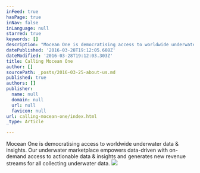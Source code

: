 ```yaml
---
inFeed: true
hasPage: true
inNav: false
inLanguage: null
starred: true
keywords: []
description: "Mocean One is democratising access to worldwide underwater data & insights.\_"
datePublished: '2016-03-28T19:12:05.608Z'
dateModified: '2016-03-28T19:12:03.303Z'
title: Calling Mocean One
author: []
sourcePath: _posts/2016-03-25-about-us.md
published: true
authors: []
publisher:
  name: null
  domain: null
  url: null
  favicon: null
url: calling-mocean-one/index.html
_type: Article

---
```

Mocean One is democratising access to worldwide underwater data & insights. Our underwater marketplace empowers data-driven with on-demand access to actionable data & insights and generates new revenue streams for all collecting underwater data. ![](https://the-grid-user-content.s3-us-west-2.amazonaws.com/7b9bbb6a-ef1c-4bf9-a690-4b8e04b06387.jpg)